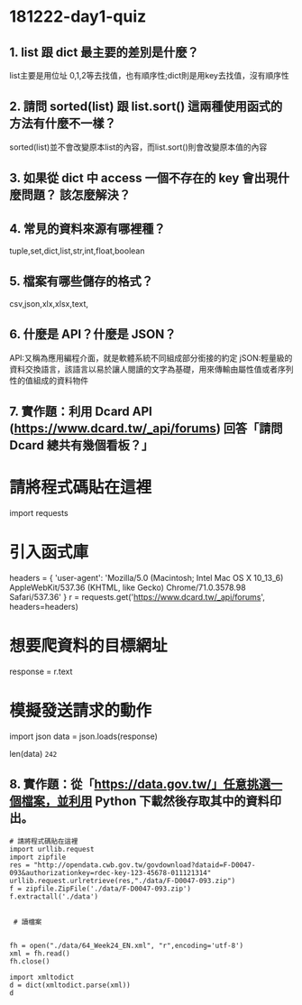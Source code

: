 # 181222-day1-quiz

## 1. list 跟 dict 最主要的差別是什麼？
list主要是用位址 0,1,2等去找值，也有順序性;dict則是用key去找值，沒有順序性

## 2. 請問 sorted(list) 跟 list.sort() 這兩種使用函式的方法有什麼不一樣？
sorted(list)並不會改變原本list的內容，而list.sort()則會改變原本值的內容
## 3. 如果從 dict 中 access 一個不存在的 key 會出現什麼問題？ 該怎麼解決？

## 4. 常見的資料來源有哪裡種？
tuple,set,dict,list,str,int,float,boolean
## 5. 檔案有哪些儲存的格式？
csv,json,xlx,xlsx,text,
## 6. 什麼是 API？什麼是 JSON？
API:又稱為應用編程介面，就是軟體系統不同組成部分銜接的約定
jSON:輕量級的資料交換語言，該語言以易於讓人閱讀的文字為基礎，用來傳輸由屬性值或者序列性的值組成的資料物件

## 7. 實作題：利用 Dcard API (https://www.dcard.tw/_api/forums) 回答「請問 Dcard 總共有幾個看板？」

# 請將程式碼貼在這裡
import requests
# 引入函式庫
headers = {
    'user-agent': 'Mozilla/5.0 (Macintosh; Intel Mac OS X 10_13_6) AppleWebKit/537.36 (KHTML, like Gecko) Chrome/71.0.3578.98 Safari/537.36'
}
r = requests.get('https://www.dcard.tw/_api/forums', headers=headers)
# 想要爬資料的目標網址
response = r.text
# 模擬發送請求的動作

import json
data = json.loads(response)

len(data)
```242```

## 8. 實作題：從「https://data.gov.tw/」任意挑選一個檔案，並利用 Python 下載然後存取其中的資料印出。

```
# 請將程式碼貼在這裡
import urllib.request 
import zipfile  
res = "http://opendata.cwb.gov.tw/govdownload?dataid=F-D0047-093&authorizationkey=rdec-key-123-45678-011121314" 
urllib.request.urlretrieve(res,"./data/F-D0047-093.zip") 
f = zipfile.ZipFile('./data/F-D0047-093.zip') 
f.extractall('./data') 
 
 
 # 讀檔案 
 
 
fh = open("./data/64_Week24_EN.xml", "r",encoding='utf-8') 
xml = fh.read() 
fh.close() 

import xmltodict 
d = dict(xmltodict.parse(xml)) 
d




